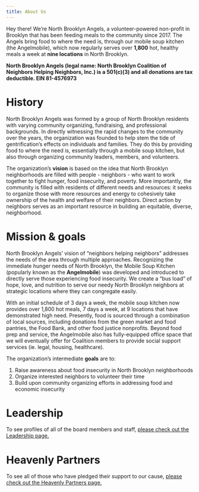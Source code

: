 ```yaml
---
title: About Us
---
```


Hey there! We’re North Brooklyn Angels, a volunteer-powered non-profit in Brooklyn that has been feeding meals to the community since 2017. The Angels bring food to where the need is, through our mobile soup kitchen (the Angelmobile), which now regularly serves over **1,800** hot, healthy meals a week at **nine locations** in North Brooklyn.

**North Brooklyn Angels (legal name: North Brooklyn Coalition of Neighbors Helping Neighbors, Inc.) is a 501(c)(3) and all donations are tax deductible. EIN 81-4576973​**

# History

North Brooklyn Angels was formed by a group of North Brooklyn residents with varying community organizing, fundraising, and professional backgrounds. In directly witnessing the rapid changes to the community over the years, the organization was founded to help stem the tide of gentrification’s effects on individuals and families. They do this by providing food to where the need is, essentially through a mobile soup kitchen, but also through organizing community leaders, members, and volunteers. 

The organization’s **vision** is based on the idea that North Brooklyn neighborhoods are filled with people - neighbors - who want to work together to fight hunger, food insecurity, and poverty. More importantly, the community is filled with residents of different needs and resources: it seeks to organize those with more resources and energy to cohesively take ownership of the health and welfare of their neighbors. Direct action by neighbors serves as an important resource in building an equitable, diverse, neighborhood.

# Mission & goals 

North Brooklyn Angels’ vision of “neighbors helping neighbors” addresses the needs of the area through multiple approaches. Recognizing the immediate hunger needs of North Brooklyn, the Mobile Soup Kitchen (popularly known as the **Angelmobile**) was developed and introduced to directly serve those experiencing food insecurity. We create a “bus load” of hope, love, and nutrition to serve our needy North Brooklyn neighbors at strategic locations where they can congregate easily. 

With an initial schedule of 3 days a week, the mobile soup kitchen now provides over 1,800 hot meals, 7 days a week, at 9 locations that have demonstrated high need. Presently, food is sourced through a combination of local sources, including donations from the green market and food pantries, the Food Bank, and other food justice nonprofits. Beyond food prep and service, the Angelmobile also has fully-equipped office space that we will eventually offer for Coalition members to provide social support services (ie. legal, housing, healthcare).

The organization’s intermediate **goals** are to:
1. Raise awareness about food insecurity in North Brooklyn neighborhoods
2. Organize interested neighbors to volunteer their time
3. Build upon community organizing efforts in addressing food and economic insecurity

# Leadership

To see profiles of all of the board members and staff, [please check out the Leadership page.](/about-us/leadership)

# Heavenly Partners

To see all of those who have pledged their support to our cause, [please check out the Heavenly Partners page.](/donate#heavenly-partners-cause-marketing-champions)